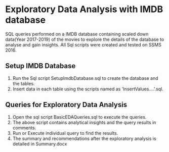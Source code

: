 # Exploratory Data Analysis with IMDB database
SQL queries performed on a IMDB database containing scaled down data(Year 2017-2019) of the movies to explore the details of the database to analyse and gain insights.
All Sql scripts were created and tested on SSMS 2016.

## Setup IMDB Database
1. Run the Sql script SetupImdbDatabase.sql to create the database and the tables.
2. Insert data in each table using the scripts named as 'InsertValues....'.sql.

## Queries for Exploratory Data Analysis
1. Open the sql script BasicEDAQueries.sql to execute the queries.
2. The above script contains analytical insights and the query results in comments.
3. Run or Execute individual query to find the results.
4. The summary and recommendations after the exploratory analysis is detailed in Summary.docx
